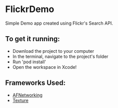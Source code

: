 # FlickrDemo

Simple Demo app created using Flickr's Search API.

## To get it running:
- Download the project to your computer
- In the terminal, navigate to the project's folder
- Run 'pod install'
- Open the workspace in Xcode!

## Frameworks Used:
- [AFNetworking](https://github.com/AFNetworking/AFNetworking)
- [Texture](https://github.com/TextureGroup/Texture)
